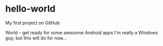 # hello-world
My first project on GitHub


World - get ready for some awesome Android apps
I'm really a Windows guy, but this will do for now...
